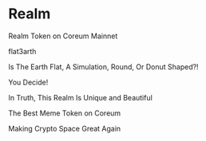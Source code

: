 # Realm
Realm Token on Coreum Mainnet


flat3arth


Is The Earth Flat, A Simulation, Round, Or Donut Shaped?!

You Decide!

In Truth, This Realm Is Unique and Beautiful

The Best Meme Token on Coreum

Making Crypto Space Great Again
